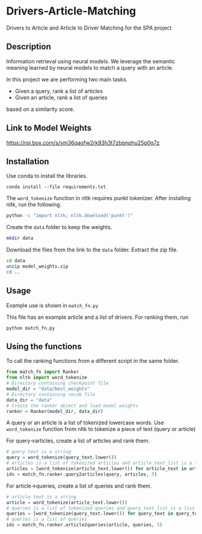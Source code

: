 # Drivers-Article-Matching
Drivers to Article and Article to Driver Matching for the SPA project

## Description
Information retrieval using neural models. 
We leverage the semantic meaning learned by neural models to match a query with an article.

In this project we are performing two main tasks. 
- Given a query, rank a list of articles
- Given an article, rank a list of queries  

based on a similarity score.

## Link to Model Weights
https://rpi.box.com/s/ym36qaofw2rk93h3t7zbpnphu25p0q7z


## Installation
Use conda to install the libraries.
```
conda install --file requirements.txt
```

The `word_tokenize` function in nltk requires punkt tokenizer. 
After installing nltk, run the following.
```bash
python -c "import nltk; nltk.download('punkt')"
```

Create the `data` folder to keep the weights.
```bash
mkdir data
```
Download the files from the link to the `data` folder.
Extract the zip file.
```bash
cd data
unzip model_weights.zip
cd ..
```

## Usage
Example use is shown in `match_fn.py`  

This file has an example article and a list of drivers.
For ranking them, run
```
python match_fn.py
```

## Using the functions
To call the ranking functions from a different script in the same folder.
```python
from match_fn import Ranker
from nltk import word_tokenize
# Directory containing checkpoint file
model_dir = "data/best_weights"
# Directory containing vocab file
data_dir = "data"
# Create the ranker object and load model weights
ranker = Ranker(model_dir, data_dir)
```

A query or an article is a list of tokenized lowercase words. Use `word_tokenize` function from nltk to tokenize a piece of text (query or article)

For query->articles, create a list of articles and rank them.
```python
# query text is a string
query = word_tokenize(query_text.lower())
# articles is a list of tokenized articles and article_text_list is a list of article texts
articles = [word_tokenize(article_text.lower()) for article_text in article_text_list]
ids = match_fn.ranker.query2articles(query, articles, 5)
```

For article->queries, create a list of queries and rank them.
```python
# article text is a string
article = word_tokenize(article_text.lower())
# queries is a list of tokenized queries and query_text_list is a list of query texts
queries = [word_tokenize(query_text.lower()) for query_text in query_text_list]
# queries is a list of queries
ids = match_fn.ranker.article2queries(article, queries, 5)
```
